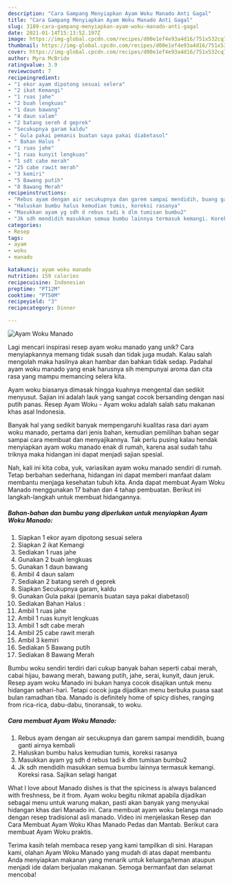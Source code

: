 ```yaml
---
description: "Cara Gampang Menyiapkan Ayam Woku Manado Anti Gagal"
title: "Cara Gampang Menyiapkan Ayam Woku Manado Anti Gagal"
slug: 3189-cara-gampang-menyiapkan-ayam-woku-manado-anti-gagal
date: 2021-01-14T15:13:52.197Z
image: https://img-global.cpcdn.com/recipes/d00e1ef4e93a4d16/751x532cq70/ayam-woku-manado-foto-resep-utama.jpg
thumbnail: https://img-global.cpcdn.com/recipes/d00e1ef4e93a4d16/751x532cq70/ayam-woku-manado-foto-resep-utama.jpg
cover: https://img-global.cpcdn.com/recipes/d00e1ef4e93a4d16/751x532cq70/ayam-woku-manado-foto-resep-utama.jpg
author: Myra McBride
ratingvalue: 3.9
reviewcount: 7
recipeingredient:
- "1 ekor ayam dipotong sesuai selera"
- "2 ikat Kemangi"
- "1 ruas jahe"
- "2 buah lengkuas"
- "1 daun bawang"
- "4 daun salam"
- "2 batang sereh d geprek"
- "Secukupnya garam kaldu"
- " Gula pakai pemanis buatan saya pakai diabetasol"
- " Bahan Halus "
- "1 ruas jahe"
- "1 ruas kunyit lengkuas"
- "1 sdt cabe merah"
- "25 cabe rawit merah"
- "3 kemiri"
- "5 Bawang putih"
- "8 Bawang Merah"
recipeinstructions:
- "Rebus ayam dengan air secukupnya dan garem sampai mendidih, buang ganti airnya kembali"
- "Haluskan bumbu halus kemudian tumis, koreksi rasanya"
- "Masukkan ayam yg sdh d rebus tadi k dlm tumisan bumbu2"
- "Jk sdh mendidih masukkan semua bumbu lainnya termasuk kemangi. Koreksi rasa. Sajikan selagi hangat"
categories:
- Resep
tags:
- ayam
- woku
- manado

katakunci: ayam woku manado 
nutrition: 159 calories
recipecuisine: Indonesian
preptime: "PT12M"
cooktime: "PT50M"
recipeyield: "3"
recipecategory: Dinner

---
```



![Ayam Woku Manado](https://img-global.cpcdn.com/recipes/d00e1ef4e93a4d16/751x532cq70/ayam-woku-manado-foto-resep-utama.jpg)

Lagi mencari inspirasi resep ayam woku manado yang unik? Cara menyiapkannya memang tidak susah dan tidak juga mudah. Kalau salah mengolah maka hasilnya akan hambar dan bahkan tidak sedap. Padahal ayam woku manado yang enak harusnya sih mempunyai aroma dan cita rasa yang mampu memancing selera kita.

Ayam woku biasanya dimasak hingga kuahnya mengental dan sedikit menyusut. Sajian ini adalah lauk yang sangat cocok bersanding dengan nasi putih panas. Resep Ayam Woku - Ayam woku adalah salah satu makanan khas asal Indonesia.

Banyak hal yang sedikit banyak mempengaruhi kualitas rasa dari ayam woku manado, pertama dari jenis bahan, kemudian pemilihan bahan segar sampai cara membuat dan menyajikannya. Tak perlu pusing kalau hendak menyiapkan ayam woku manado enak di rumah, karena asal sudah tahu triknya maka hidangan ini dapat menjadi sajian spesial.


Nah, kali ini kita coba, yuk, variasikan ayam woku manado sendiri di rumah. Tetap berbahan sederhana, hidangan ini dapat memberi manfaat dalam membantu menjaga kesehatan tubuh kita. Anda dapat membuat Ayam Woku Manado menggunakan 17 bahan dan 4 tahap pembuatan. Berikut ini langkah-langkah untuk membuat hidangannya.

<!--inarticleads1-->

##### Bahan-bahan dan bumbu yang diperlukan untuk menyiapkan Ayam Woku Manado:

1. Siapkan 1 ekor ayam dipotong sesuai selera
1. Siapkan 2 ikat Kemangi
1. Sediakan 1 ruas jahe
1. Gunakan 2 buah lengkuas
1. Gunakan 1 daun bawang
1. Ambil 4 daun salam
1. Sediakan 2 batang sereh d geprek
1. Siapkan Secukupnya garam, kaldu
1. Gunakan  Gula pakai (pemanis buatan saya pakai diabetasol)
1. Sediakan  Bahan Halus :
1. Ambil 1 ruas jahe
1. Ambil 1 ruas kunyit lengkuas
1. Ambil 1 sdt cabe merah
1. Ambil 25 cabe rawit merah
1. Ambil 3 kemiri
1. Sediakan 5 Bawang putih
1. Sediakan 8 Bawang Merah


Bumbu woku sendiri terdiri dari cukup banyak bahan seperti cabai merah, cabai hijau, bawang merah, bawang putih, jahe, serai, kunyit, daun jeruk. Resep ayam woku Manado ini bukan hanya cocok disajikan untuk menu hidangan sehari-hari. Tetapi cocok juga dijadikan menu berbuka puasa saat bulan ramadhan tiba. Manado is definitely home of spicy dishes, ranging from rica-rica, dabu-dabu, tinoransak, to woku. 

<!--inarticleads2-->

##### Cara membuat Ayam Woku Manado:

1. Rebus ayam dengan air secukupnya dan garem sampai mendidih, buang ganti airnya kembali
1. Haluskan bumbu halus kemudian tumis, koreksi rasanya
1. Masukkan ayam yg sdh d rebus tadi k dlm tumisan bumbu2
1. Jk sdh mendidih masukkan semua bumbu lainnya termasuk kemangi. Koreksi rasa. Sajikan selagi hangat


What I love about Manado dishes is that the spiciness is always balanced with freshness, be it from. Ayam woku begitu nikmat apabila dijadikan sebagai menu untuk warung makan, pasti akan banyak yang menyukai hidangan khas dari Manado ini. Cara membuat ayam woku belanga manado dengan resep tradisional asli manado. Video ini menjelaskan Resep dan Cara Membuat Ayam Woku Khas Manado Pedas dan Mantab. Berikut cara membuat Ayam Woku praktis. 

Terima kasih telah membaca resep yang kami tampilkan di sini. Harapan kami, olahan Ayam Woku Manado yang mudah di atas dapat membantu Anda menyiapkan makanan yang menarik untuk keluarga/teman ataupun menjadi ide dalam berjualan makanan. Semoga bermanfaat dan selamat mencoba!
